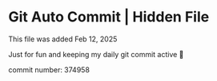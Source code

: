 # Git Auto Commit | Hidden File

This file was added Feb 12, 2025

Just for fun and keeping my daily git commit active 🤪

commit number: 374958
